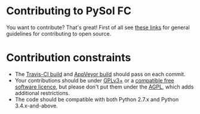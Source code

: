 # Contributing to PySol FC

You want to contribute? That's great! First of all see [these links](https://github.com/shlomif/Freenode-programming-channel-FAQ/blob/master/FAQ.mdwn#i-want-to-contribute-to-an-open-source-project-but-how-which-one-can-i-contribute-to)
for general guidelines for contributing to open source.

# Contribution constraints

- The [Travis-CI build](https://travis-ci.org/shlomif/PySolFC) and [AppVeyor build](https://ci.appveyor.com/project/shlomif/pysolfc) should pass on each commit.
- Your contributions should be under [GPLv3+](https://en.wikipedia.org/wiki/GNU_General_Public_License#Version_3) or a [compatible free software licence](https://www.gnu.org/licenses/license-list.html#GPLCompatibleLicenses), but please don't put them under the [AGPL](https://en.wikipedia.org/wiki/Affero_General_Public_License), which adds additional restrictions.
- The code should be compatible with both Python 2.7.x and Python 3.4.x-and-above.
